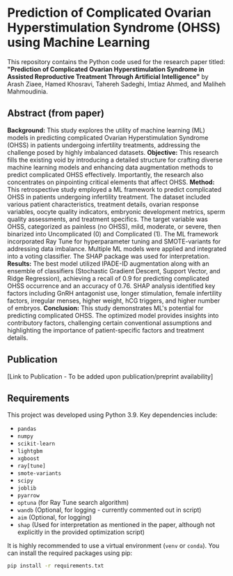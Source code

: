 # Prediction of Complicated Ovarian Hyperstimulation Syndrome (OHSS) using Machine Learning

This repository contains the Python code used for the research paper titled: **"Prediction of Complicated Ovarian Hyperstimulation Syndrome in Assisted Reproductive Treatment Through Artificial Intelligence"** by Arash Ziaee, Hamed Khosravi, Tahereh Sadeghi, Imtiaz Ahmed, and Maliheh Mahmoudinia.

## Abstract (from paper)

**Background:** This study explores the utility of machine learning (ML) models in predicting complicated Ovarian Hyperstimulation Syndrome (OHSS) in patients undergoing infertility treatments, addressing the challenge posed by highly imbalanced datasets.
**Objective:** This research fills the existing void by introducing a detailed structure for crafting diverse machine learning models and enhancing data augmentation methods to predict complicated OHSS effectively. Importantly, the research also concentrates on pinpointing critical elements that affect OHSS.
**Method:** This retrospective study employed a ML framework to predict complicated OHSS in patients undergoing infertility treatment. The dataset included various patient characteristics, treatment details, ovarian response variables, oocyte quality indicators, embryonic development metrics, sperm quality assessments, and treatment specifics. The target variable was OHSS, categorized as painless (no OHSS), mild, moderate, or severe, then binarized into Uncomplicated (0) and Complicated (1). The ML framework incorporated Ray Tune for hyperparameter tuning and SMOTE-variants for addressing data imbalance. Multiple ML models were applied and integrated into a voting classifier. The SHAP package was used for interpretation.
**Results:** The best model utilized IPADE-ID augmentation along with an ensemble of classifiers (Stochastic Gradient Descent, Support Vector, and Ridge Regression), achieving a recall of 0.9 for predicting complicated OHSS occurrence and an accuracy of 0.76. SHAP analysis identified key factors including GnRH antagonist use, longer stimulation, female infertility factors, irregular menses, higher weight, hCG triggers, and higher number of embryos.
**Conclusion:** This study demonstrates ML's potential for predicting complicated OHSS. The optimized model provides insights into contributory factors, challenging certain conventional assumptions and highlighting the importance of patient-specific factors and treatment details.

## Publication

[Link to Publication - To be added upon publication/preprint availability]

## Requirements

This project was developed using Python 3.9. Key dependencies include:

*   `pandas`
*   `numpy`
*   `scikit-learn`
*   `lightgbm`
*   `xgboost`
*   `ray[tune]`
*   `smote-variants`
*   `scipy`
*   `joblib`
*   `pyarrow`
*   `optuna` (for Ray Tune search algorithm)
*   `wandb` (Optional, for logging - currently commented out in script)
*   `aim` (Optional, for logging)
*   `shap` (Used for interpretation as mentioned in the paper, although not explicitly in the provided optimization script)

It is highly recommended to use a virtual environment (`venv` or `conda`). You can install the required packages using pip:

```bash
pip install -r requirements.txt
